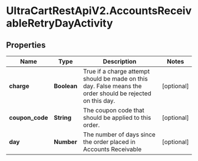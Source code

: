 # UltraCartRestApiV2.AccountsReceivableRetryDayActivity

## Properties
Name | Type | Description | Notes
------------ | ------------- | ------------- | -------------
**charge** | **Boolean** | True if a charge attempt should be made on this day.  False means the order should be rejected on this day. | [optional] 
**coupon_code** | **String** | The coupon code that should be applied to this order. | [optional] 
**day** | **Number** | The number of days since the order placed in Accounts Receivable | [optional] 


